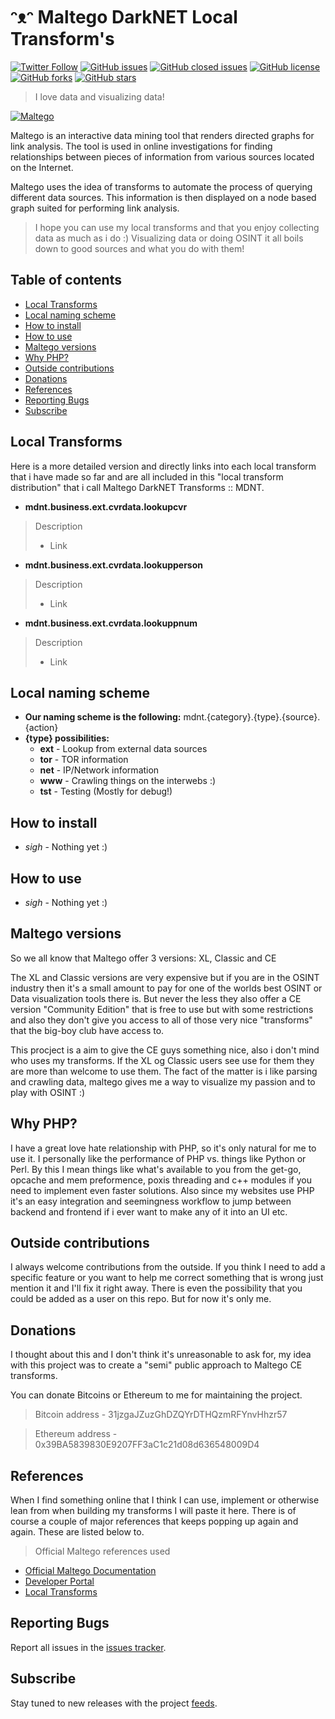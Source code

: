 # ᵔᴥᵔ Maltego DarkNET Local Transform's
[![Twitter Follow](https://img.shields.io/twitter/follow/davidbl.svg?style=social&label=Follow)](https://twitter.com/davidbl) [![GitHub issues](https://img.shields.io/github/issues/kawaiipantsu/maltego-darknet-transforms.svg)](https://github.com/kawaiipantsu/maltego-darknet-transforms/issues) [![GitHub closed issues](https://img.shields.io/github/issues-closed/kawaiipantsu/maltego-darknet-transforms.svg)](https://github.com/kawaiipantsu/maltego-darknet-transforms/issues) [![GitHub license](https://img.shields.io/github/license/kawaiipantsu/maltego-darknet-transforms.svg)](https://github.com/kawaiipantsu/maltego-darknet-transforms/blob/master/LICENSE) [![GitHub forks](https://img.shields.io/github/forks/kawaiipantsu/maltego-darknet-transforms.svg)](https://github.com/kawaiipantsu/maltego-darknet-transforms/network) [![GitHub stars](https://img.shields.io/github/stars/kawaiipantsu/maltego-darknet-transforms.svg)](https://github.com/kawaiipantsu/maltego-darknet-transforms/stargazers)
> I love data and visualizing data!

[![Maltego](https://www.paterva.com/web7/img/itds-single.jpg)](https://www.paterva.com/)

Maltego is an interactive data mining tool that renders directed graphs for link analysis. The tool is used in online investigations for finding relationships between pieces of information from various sources located on the Internet.

Maltego uses the idea of transforms to automate the process of querying different data sources. This information is then displayed on a node based graph suited for performing link analysis.

> I hope you can use my local transforms and that you enjoy collecting data as much as i do :)
> Visualizing data or doing OSINT it all boils down to good sources and what you do with them!

## Table of contents

 * [Local Transforms](#)
 * [Local naming scheme](#)
 * [How to install](#)
 * [How to use](#)
 * [Maltego versions](#)
 * [Why PHP?](#)
 * [Outside contributions](#)
 * [Donations](#)
 * [References](#)
 * [Reporting Bugs](#)
 * [Subscribe](#)


## Local Transforms

Here is a more detailed version and directly links into each local transform that i have made so far and are all included in this "local transform distribution" that i call Maltego DarkNET Transforms :: MDNT.

* **mdnt.business.ext.cvrdata.lookupcvr**
> Description
> - Link
* **mdnt.business.ext.cvrdata.lookupperson**
> Description
> - Link
* **mdnt.business.ext.cvrdata.lookuppnum**
> Description
> - Link

## Local naming scheme

* **Our naming scheme is the following:** mdnt.{category}.{type}.{source}.{action}
* **{type} possibilities:**
  * **ext** - Lookup from external data sources
  * **tor** - TOR information
  * **net** - IP/Network information
  * **www** - Crawling things on the interwebs :)
  * **tst** - Testing (Mostly for debug!)

## How to install

* *sigh* - Nothing yet :)

## How to use

* *sigh* - Nothing yet :)

## Maltego versions

So we all know that Maltego offer 3 versions: XL, Classic and CE

The XL and Classic versions are very expensive but if you are in the OSINT industry then it's a small amount to pay for one of the worlds best OSINT or Data visualization tools there is. But never the less they also offer a CE version "Community Edition" that is free to use but with some restrictions and also they don't give you access to all of those very nice "transforms" that the big-boy club have access to.

This procject is a aim to give the CE guys something nice, also i don't mind who uses my transforms. If the XL og Classic users see use for them they are more than welcome to use them. The fact of the matter is i like parsing and crawling data, maltego gives me a way to visualize my passion and to play with OSINT :)

## Why PHP?

I have a great love hate relationship with PHP, so it's only natural for me to use it. I personally like the performance of PHP vs. things like Python or Perl. By this I mean things like what's available to you from the get-go, opcache and mem preformence, poxis threading and c++ modules if you need to implement even faster solutions. Also since my websites use PHP it's an easy integration and seemingness workflow to jump between backend and frontend if i ever want to make any of it into an UI etc.

## Outside contributions

I always welcome contributions from the outside. If you think I need to add a specific feature or you want to help me correct something that is wrong just mention it and I'll fix it right away. There is even the possibility that you could be added as a user on this repo. But for now it's only me.

## Donations

I thought about this and I don't think it's unreasonable to ask for, my idea with this project was to create a "semi" public approach to Maltego CE transforms.

You can donate Bitcoins or Ethereum to me for maintaining the project.

> Bitcoin address - 31jzgaJZuzGhDZQYrDTHQzmRFYnvHhzr57

> Ethereum address - 0x39BA5839830E9207FF3aC1c21d08d636548009D4

## References

When I find something online that I think I can use, implement or otherwise lean from when building my transforms I will paste it here. There is of course a couple of major references that keeps popping up again and again. These are listed below to.

> Official Maltego references used
 * [Official Maltego Documentation](https://docs.paterva.com/en/)
 * [Developer Portal](https://docs.paterva.com/en/developer-portal/)
 * [Local Transforms](https://docs.paterva.com/en/developer-portal/local-transforms/)

## Reporting Bugs

Report all issues in the [issues tracker](https://github.com/kawaiipantsu/maltego-darknet-transforms/issues).

## Subscribe

Stay tuned to new releases with the project [feeds](https://github.com/kawaiipantsu/maltego-darknet-transforms/releases.atom).
